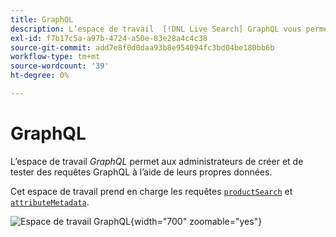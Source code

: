 ```yaml
---
title: GraphQL
description: L’espace de travail  [!DNL Live Search] GraphQL vous permet de créer des requêtes avec vos données actives.
exl-id: f7b17c5a-a97b-4724-a50e-83e28a4c4c38
source-git-commit: add7e8f0d0daa93b8e954094fc3bd04be180bb6b
workflow-type: tm+mt
source-wordcount: '39'
ht-degree: 0%

---
```


# GraphQL

L’espace de travail *GraphQL* permet aux administrateurs de créer et de tester des requêtes GraphQL à l’aide de leurs propres données.

Cet espace de travail prend en charge les requêtes [`productSearch`](https://developer.adobe.com/commerce/services/graphql/live-search/product-search/) et [`attributeMetadata`](https://developer.adobe.com/commerce/services/graphql/live-search/attribute-metadata/).

![Espace de travail GraphQL](https://git.corp.adobe.com/storage/user/38345/files/ef99a7bd-1102-4e5b-9d05-ecf0524e303c){width="700" zoomable="yes"}


